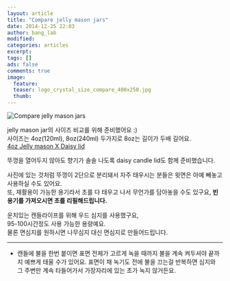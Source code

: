 ```yaml
---
layout: article
title: "Compare jelly mason jars"
date: 2014-12-25 22:03
author: bang_lab
modified:
categories: articles
excerpt: 
tags: []
ads: false
comments: true
image:
  feature: 
  teaser: logo_crystal_size_compare_400x250.jpg
  thumb:
---
```


![Compare jelly mason jars](/images/logo_crystal_size_compare.png)

jelly mason jar의 사이즈 비교를 위해 준비했어요 :) <br>
사이즈는 4oz(120ml), 8oz(240ml) 두가지로 8oz는 길이가 두배 길어요.<br>
[4oz Jelly mason X Daisy lid](/articles/2014-11-16-4oz-jelly-mason-x-daisy-lid.md)

뚜껑을 열어두지 않아도 향기가 솔솔 나도록 daisy candle lid도 함께 준비했습니다.<br>

사진에 있는 것처럼 뚜껑이 2단으로 분리돼서 자주 태우시는 분들은 윗면은 아예 빼놓고 사용하실 수도 있어요.<br>
또, 재활용이 가능한 용기라서 초를 다 태우고 나서 무언가를 담아놓을 수도 있구요, <b>빈 용기를 가져오시면 초를 리필해드립니다.</b>

운치있는 캔들라이프를 위해 우드 심지를 사용했구요, <br>
95-100시간정도 사용 가능한 용량예요.<br>
물론 면심지를 원하시면 나무심지 대신 면심지로 만들어드립니다.<br>

---------
* 캔들에 불을 한번 붙이면 표면 전체가 고르게 녹을 때까지 불을 계속 켜두셔야 끝까지 예쁘게 태울 수가 있어요. 표면이 채 녹기도 전에 불을 끄는걸 반복하면 심지와 그 주변만 계속 타들어가서 가장자리에 있는 초가 녹지 않거든요.

